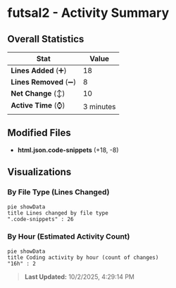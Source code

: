 # futsal2 - Activity Summary 

## Overall Statistics

| Stat                   | Value                                                             |
| ---------------------- | ----------------------------------------------------------------- |
| **Lines Added** (➕)   | 18                                          |
| **Lines Removed** (➖) | 8                                        |
| **Net Change** (↕)    | 10                |
| **Active Time** (⌚)   | 3 minutes |


## Modified Files
- **html.json.code-snippets** (+18, -8)

## Visualizations

### By File Type (Lines Changed)

```mermaid
pie showData
title Lines changed by file type
".code-snippets" : 26
```

### By Hour (Estimated Activity Count)

```mermaid
pie showData
title Coding activity by hour (count of changes)
"16h" : 2
```


> **Last Updated:** 10/2/2025, 4:29:14 PM